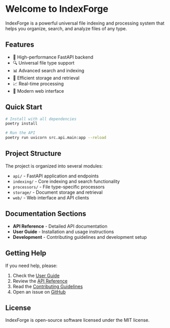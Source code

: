 # Welcome to IndexForge

IndexForge is a powerful universal file indexing and processing system that helps you organize, search, and analyze files of any type.

## Features

- 🚀 High-performance FastAPI backend
- 🔍 Universal file type support
- 📊 Advanced search and indexing
- 💾 Efficient storage and retrieval
- 📈 Real-time processing
- 📱 Modern web interface

## Quick Start

```bash
# Install with all dependencies
poetry install

# Run the API
poetry run uvicorn src.api.main:app --reload
```

## Project Structure

The project is organized into several modules:

- `api/` - FastAPI application and endpoints
- `indexing/` - Core indexing and search functionality
- `processors/` - File type-specific processors
- `storage/` - Document storage and retrieval
- `web/` - Web interface and API clients

## Documentation Sections

- **API Reference** - Detailed API documentation
- **User Guide** - Installation and usage instructions
- **Development** - Contributing guidelines and development setup

## Getting Help

If you need help, please:

1. Check the [User Guide](guide/getting-started.md)
2. Review the [API Reference](api/endpoints.md)
3. Read the [Contributing Guidelines](development/contributing.md)
4. Open an issue on [GitHub](https://github.com/yourusername/indexforge)

## License

IndexForge is open-source software licensed under the MIT license.
